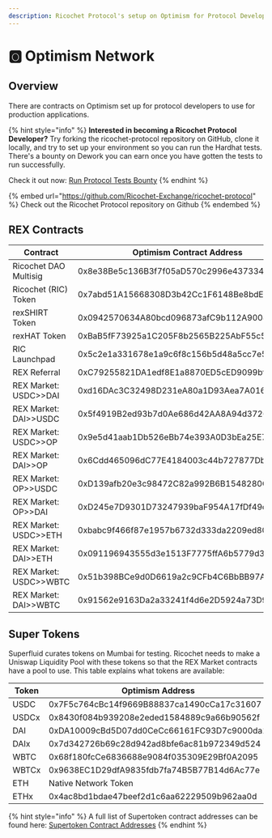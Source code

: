 ```yaml
---
description: Ricochet Protocol's setup on Optimism for Protocol Developers
---
```


# 🅾 Optimism Network

## Overview

There are contracts on Optimism set up for protocol developers to use for production applications.&#x20;

{% hint style="info" %}
**Interested in becoming a Ricochet Protocol Developer?** Try forking the ricochet-protocol repository on GitHub, clone it locally, and try to set up your environment so you can run the Hardhat tests. There's a bounty on Dework you can earn once you have gotten the tests to run successfully.&#x20;

Check it out now: [Run Protocol Tests Bounty](https://app.dework.xyz/ricochet-exchange-da/onboarding-78105?taskId=1599166b-2ad6-491f-9c50-3b665630123d)
{% endhint %}

{% embed url="https://github.com/Ricochet-Exchange/ricochet-protocol" %}
Check out the Ricochet Protocol repository on Github
{% endembed %}

## REX Contracts

| Contract               | Optimism Contract Address                  |
| ---------------------- | ------------------------------------------ |
| Ricochet DAO Multisig  | 0x8e38Be5c136B3f7f05aD570c2996e43733418C4a |
| Ricochet (RIC) Token   | 0x7abd51A15668308D3b42Cc1F6148Be8bdE939568 |
| rexSHIRT Token         | 0x0942570634A80bcd096873afC9b112A900492fd7 |
| rexHAT Token           | 0xBaB5fF73925a1C205F8b2565B225AbF55c5D68a9 |
| RIC Launchpad          | 0x5c2e1a331678e1a9c6f8c156b5d48a5cc7e50cda |
| REX Referral           | 0xC79255821DA1edf8E1a8870ED5cED9099bf2eAAA |
| REX Market: USDC>>DAI  | 0xd16DAc3C32498D231eA80a1D93Aea7A016762b91 |
| REX Market: DAI>>USDC  | 0x5f4919B2ed93b7d0Ae686d42AA8A94d372640F78 |
| REX Market: USDC>>OP   | 0x9e5d41aab1Db526eBb74e393A0D3bEa25E7583ed |
| REX Market: DAI>>OP    | 0x6Cdd465096dC77E4184003c44b727877Db224a9D |
| REX Market: OP>>USDC   | 0xD139afb20e3c98472C82a992B6B1548280C41d3b |
| REX Market: OP>>DAI    | 0xD245e7D9301D73247939baF954A17fDf49d0D7ff |
| REX Market: USDC>>ETH  | 0xbabc9f466f87e1957b6732d333da2209ed80ef79 |
| REX Market: DAI>>ETH   | 0x091196943555d3e1513F7775ffA6b5779d3DefE9 |
| REX Market: USDC>>WBTC | 0x51b398BCe9d0D6619a2c9CFb4C6BbBB97A76eD49 |
| REX Market: DAI>>WBTC  | 0x91562e9163Da2a33241f4d6e2D5924a73D9dB24e |

## Super Tokens

Superfluid curates tokens on Mumbai for testing. Ricochet needs to make a Uniswap Liquidity Pool with these tokens so that the REX Market contracts have a pool to use. This table explains what tokens are available:

| Token | Optimism Address                           |
| ----- | ------------------------------------------ |
| USDC  | 0x7F5c764cBc14f9669B88837ca1490cCa17c31607 |
| USDCx | 0x8430f084b939208e2eded1584889c9a66b90562f |
| DAI   | 0xDA10009cBd5D07dd0CeCc66161FC93D7c9000da1 |
| DAIx  | 0x7d342726b69c28d942ad8bfe6ac81b972349d524 |
| WBTC  | 0x68f180fcCe6836688e9084f035309E29Bf0A2095 |
| WBTCx | 0x9638EC1D29dfA9835fdb7fa74B5B77B14d6Ac77e |
| ETH   | Native Network Token                       |
| ETHx  | 0x4ac8bd1bdae47beef2d1c6aa62229509b962aa0d |

{% hint style="info" %}
A full list of Supertoken contract addresses can be found here: [Supertoken Contract Addresses](https://docs.superfluid.finance/superfluid/developers/networks#test-networks)
{% endhint %}
